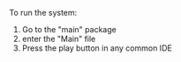To run the system: 
1. Go to the "main" package
2. enter the "Main" file
3. Press the play button in any common IDE
